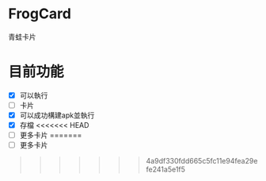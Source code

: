 # FrogCard
青蛙卡片
# 目前功能
- [x] 可以執行
- [ ] 卡片
- [x] 可以成功構建apk並執行
- [x] 存檔
<<<<<<< HEAD
- [ ] 更多卡片
=======
- [ ] 更多卡片
>>>>>>> 4a9df330fdd665c5fc11e94fea29efe241a5e1f5
